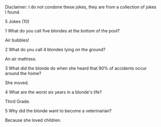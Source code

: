 Disclaimer: I do not condone these jokes, they are from a collection of jokes I found.

5 Jokes (10)

1 What do you call five blondes at the bottom of the pool?

Air bubbles!

2 What do you call 4 blondes lying on the ground?

An air mattress.

3 What did the blonde do when she heard that 90% of accidents occur around the home?

She moved.

4 What are the worst six years in a blonde's life?

Third Grade.

5 Why did the blonde want to become a veterinarian?

Because she loved children.

